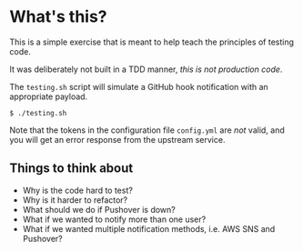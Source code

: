# What's this?

This is a simple exercise that is meant to help teach the principles of testing
code.

It was deliberately not built in a TDD manner, *this is not production code*.

The `testing.sh` script will simulate a GitHub hook notification with an
appropriate payload.

```shell
$ ./testing.sh
```

Note that the tokens in the configuration file `config.yml` are _not_ valid, and
you will get an error response from the upstream service.

## Things to think about

 - Why is the code hard to test?
 - Why is it harder to refactor?
 - What should we do if Pushover is down?
 - What if we wanted to notify more than one user?
 - What if we wanted multiple notification methods, i.e. AWS SNS and Pushover?
